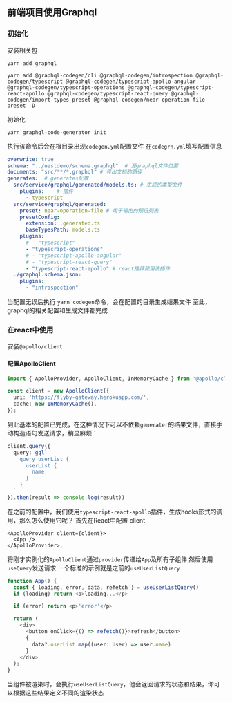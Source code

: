 ## 前端项目使用Graphql

### 初始化
安装相关包
```
yarn add graphql

yarn add @graphql-codegen/cli @graphql-codegen/introspection @graphql-codegen/typescript @graphql-codegen/typescript-apollo-angular @graphql-codegen/typescript-operations @graphql-codegen/typescript-react-apollo @graphql-codegen/typescript-react-query @graphql-codegen/import-types-preset @graphql-codegen/near-operation-file-preset -D
```
初始化
```
yarn graphql-code-generator init
```
执行该命令后会在根目录出现`codegen.yml`配置文件
在`codegrn.yml`填写配置信息
```yml
overwrite: true
schema: "../nestdemo/schema.graphql"  # 源graphql文件位置
documents: "src/**/*.graphql" # 导出文档的路径
generates:  # generates配置
  src/service/graphql/generated/models.ts: # 生成的类型文件
    plugins:    # 插件
      - typescript
  src/service/graphql/generated:
    preset: near-operation-file # 用于输出的预设列表
    presetConfig:
      extension: .generated.ts
      baseTypesPath: models.ts
    plugins:
      # - "typescript"
      - "typescript-operations"
      # - "typescript-apollo-angular"
      # - "typescript-react-query"
      - "typescript-react-apollo" # react推荐使用该插件
  ./graphql.schema.json:
    plugins:
      - "introspection"
```
当配置无误后执行 `yarn codegen`命令，会在配置的目录生成结果文件
至此，graphql的相关配置和生成文件都完成

### 在react中使用
安装`@apollo/client`


#### 配置ApolloClient
```ts
import { ApolloProvider, ApolloClient, InMemoryCache } from '@apollo/client';

const client = new ApolloClient({
  uri: 'https://flyby-gateway.herokuapp.com/',
  cache: new InMemoryCache(),
});
```
到此基本的配置已完成，在这种情况下可以不依赖`generater`的结果文件，直接手动构造语句发送请求，稍显麻烦：
```ts
client.query({
  query: gql`
    query userList {
      userList {
        name
      }
    }
  `
}).then(result => console.log(result))
```

在之前的配置中，我们使用`typescript-react-apollo`插件，生成hooks形式的调用，那么怎么使用它呢？
首先在React中配置 client
```tsx
<ApolloProvider client={client}>
  <App />
</ApolloProvider>,
```
将刚才实例化的`ApolloClient`通过`provider`传递给`App`及所有子组件
然后使用`useQuery`发送请求
一个标准的示例就是之前的`useUserListQuery`
```ts
function App() {
  const { loading, error, data, refetch } = useUserListQuery()
  if (loading) return <p>loading...</p>

  if (error) return <p>'error'</p>

  return (
    <div>
      <button onClick={() => refetch()}>refresh</button>
      {
        data?.userList.map((user: User) => user.name)
      }
    </div>
  );
}
```
当组件被渲染时，会执行`useUserListQuery`，他会返回请求的状态和结果，你可以根据这些结果定义不同的渲染状态
